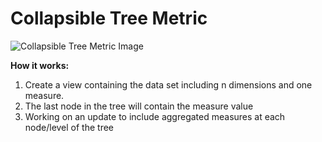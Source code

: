 #  Collapsible Tree Metric
![Collapsible Tree Metric Image](https://github.mlbam.net/EIS/eis-looker-custom-visualizations/blob/master/collapsible_tree_metric/collapsible_tree_metric.PNG)

**How it works:**
1. Create a view containing the data set including n dimensions and one measure.     
2. The last node in the tree will contain the measure value
3. Working on an update to include aggregated measures at each node/level of the tree
